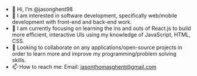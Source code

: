 - 👋 Hi, I’m @jasonghent98
- 👀 I am interested in software development, specifically web/mobile development with front-end and back-end work.
- 🌱 I am currently focusing on learning the ins and outs of React.js to build more efficient, interactive UIs using my knowledge of JavaScript, HTML, CSS.
- 💞️ Looking to collaborate on any applications/open-source projects in order to learn more and improve my programming/problem solving skills.
- 📫 How to reach me: Email: jasonthomasghent@gmail.com 

<!---
jasonghent98/jasonghent98 is a ✨ special ✨ repository because its `README.md` (this file) appears on your GitHub profile.
You can click the Preview link to take a look at your changes.
--->
